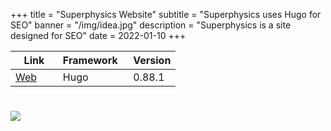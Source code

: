+++
title = "Superphysics Website"
subtitle = "Superphysics uses Hugo for SEO"
banner = "/img/idea.jpg"
description = "Superphysics is a site designed for SEO"
date = 2022-01-10
+++


 Link | Framework &nbsp; | Version
--- | --- | ---
[Web](https://superphyics.one) &nbsp; &nbsp; &nbsp; | Hugo | 0.88.1

# 

![](/img/idea.jpg)


